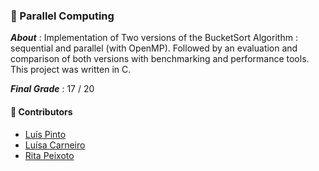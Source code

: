### :pushpin: Parallel Computing

***About*** : Implementation of Two versions of the BucketSort Algorithm : sequential and parallel (with OpenMP). Followed by an evaluation and comparison of both versions with benchmarking and performance tools. This project was written in C. 

***Final Grade*** : 17 / 20

#### :handshake: Contributors 
- [Luís Pinto](https://github.com/L-Pinto)
- [Luísa Carneiro](https://github.com/Analucar)
- [Rita Peixoto](https://github.com/rita-peixoto)
